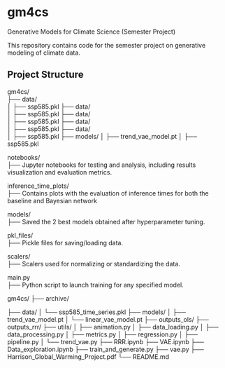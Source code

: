 # gm4cs
Generative Models for Climate Science (Semester Project)

This repository contains code for the semester project on generative modeling of climate data.

## Project Structure
gm4cs/  
├── data/  
│   ├── ssp585.pkl
├── data/  
│   ├── ssp585.pkl
├── data/  
│   ├── ssp585.pkl
├── data/  
│   ├── ssp585.pkl
├── data/  
│   ├── ssp585.pkl
├── models/
│   ├── trend_vae_model.pt
│   ├── ssp585.pkl

notebooks/  
├── Jupyter notebooks for testing and analysis, including results visualization and evaluation metrics.  

inference_time_plots/  
├── Contains plots with the evaluation of inference times for both the baseline and Bayesian network

models/  
├── Saved the 2 best models obtained after hyperparameter tuning. 

pkl_files/  
├── Pickle files for saving/loading data.

scalers/  
├── Scalers used for normalizing or standardizing the data.  

main.py  
├── Python script to launch training for any specified model.  

gm4cs/
├── archive/ 

├── data/
│ └── ssp585_time_series.pkl 
├── models/
│ ├── trend_vae_model.pt 
│ └── linear_vae_model.pt 
├── outputs_ols/ 
├── outputs_rrr/ 
├── utils/ 
│ ├── animation.py
│ ├── data_loading.py
│ ├── data_processing.py
│ ├── metrics.py
│ ├── regression.py
│ ├── pipeline.py
│ └── trend_vae.py
├── RRR.ipynb
├── VAE.ipynb
├── Data_exploration.ipynb
├── train_and_generate.py 
├── vae.py 
├── Harrison_Global_Warming_Project.pdf
└── README.md
